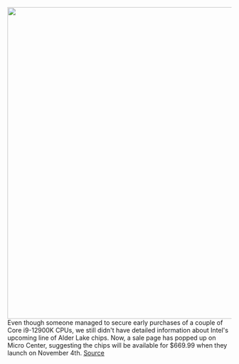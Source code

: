 <img src='https://cdn.vox-cdn.com/thumbor/ibOxHFj91wIXzRF6lmppKWgQhfo=/0x0:2040x1360/1200x800/filters:focal(857x517:1183x843)/cdn.vox-cdn.com/uploads/chorus_image/image/70030546/acastro_210120_1777_intel_0001.0.jpg' width='700px' /><br/>
Even though someone managed to secure early purchases of a couple of Core i9-12900K CPUs, we still didn't have detailed information about Intel's upcoming line of Alder Lake chips. Now, a sale page has popped up on Micro Center, suggesting the chips will be available for $669.99 when they launch on November 4th.
<a href='https://www.theverge.com/2021/10/22/22740133/intel-core-i9-12900k-spec-release-date-price-alder-lake'> Source <a/>